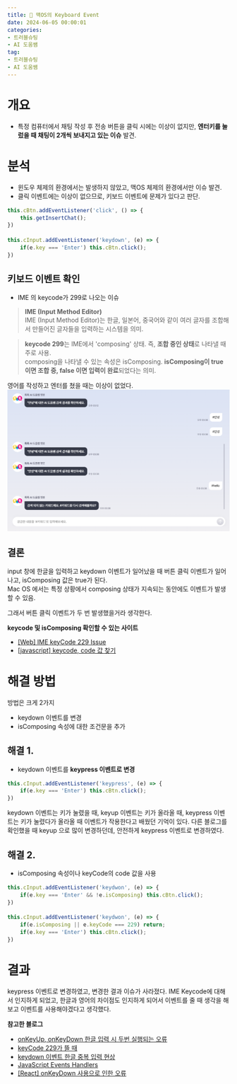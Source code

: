 ```yaml
---
title: 🍎 맥OS의 Keyboard Event
date: 2024-06-05 00:00:01
categories:
- 트러블슈팅
- AI 도움쌤
tag:
- 트러블슈팅
- AI 도움쌤
---
```


# 개요
- 특정 컴퓨터에서 채팅 작성 후 전송 버튼을 클릭 시에는 이상이 없지만, **엔터키를 눌렀을 때 채팅이 2개씩 보내지고 있는 이슈** 발견.

# 분석
- 윈도우 체제의 환경에서는 발생하지 않았고, 맥OS 체제의 환경에서만 이슈 발견.
- 클릭 이벤트에는 이상이 없으므로, 키보드 이벤트에 문제가 있다고 판단.

```javascript
this.cBtn.addEventListener('click', () => {
    this.getInsertChat();
})

this.cInput.addEventListener('keydown', (e) => {
    if(e.key === 'Enter') this.cBtn.click();
})
```

## 키보드 이벤트 확인
- IME 의 keycode가 299로 나오는 이슈

> **IME (Input Method Editor)**<br/>
IME (Input Method Editor)는 한글, 일본어, 중국어와 같이 여러 글자를 조합해서 만들어진 글자들을 입력하는 시스템을 의미.<br/>

> **keycode 299**는 IME에서 'composing' 상태. 즉, **조합 중인 상태**로 나타낼 때 주로 사용.<br/>
composing을 나타낼 수 있는 속성은 isComposing. **isComposing이 true 이면 조합 중, false 이면 입력이 완료**되었다는 의미.

영어를 작성하고 엔터를 쳤을 때는 이상이 없었다.
![](/assets/images/troubleshooting/aitea-chat-1.png)

## 결론
input 창에 한글을 입력하고 keydown 이벤트가 일어났을 때 버튼 클릭 이벤트가 일어나고, isComposing 값은 true가 된다.<br/>
Mac OS 에서는 특정 상황에서 composing 상태가 지속되는 동안에도 이벤트가 발생할 수 있음.

그래서 버튼 클릭 이벤트가 두 번 발생했을거라 생각한다.

**keycode 및 isComposing 확인할 수 있는 사이트**
- [[Web] IME keyCode 229 Issue](https://minjung-jeon.github.io/IME-keyCode-229-issue/)
- [[javascript] keycode, code 값 찾기](https://korearaogong.tistory.com/32)

# 해결 방법
방법은 크게 2가지
- keydown 이벤트를 변경
- isComposing 속성에 대한 조건문을 추가

## 해결 1.
- keydown 이벤트를 **keypress 이벤트로 변경**

```javascript
this.cInput.addEventListener('keypress', (e) => {
    if(e.key === 'Enter') this.cBtn.click();
})
```

keydown 이벤트는 키가 눌렸을 때, keyup 이벤트는 키가 올라올 때, keypress 이벤트는 키가 눌렸다가 올라올 때 이벤트가 작용한다고 배웠던 
기억이 있다. 다른 블로그를 확인했을 때 keyup 으로 많이 변경하던데, 안전하게 keypress 이벤트로 변경하였다. 

## 해결 2.
- isComposing 속성이나 keyCode의 code 값을 사용

```javascript
this.cInput.addEventListener('keydwon', (e) => {
    if(e.key === 'Enter' && !e.isComposing) this.cBtn.click();
})

this.cInput.addEventListener('keydwon', (e) => {
    if(e.isComposing || e.keyCode === 229) return;
    if(e.key === 'Enter') this.cBtn.click();
})
```

# 결과
keypress 이벤트로 변경하였고, 변경한 결과 이슈가 사라졌다. IME Keycode에 대해서 인지하게 되었고, 한글과 영어의 차이점도 
인지하게 되어서 이벤트를 줄 때 생각을 해보고 이벤트를 사용해야겠다고 생각했다.

**참고한 블로그**
- [onKeyUp, onKeyDown 한글 입력 시 두번 실행되는 오류](https://4sii.tistory.com/473)
- [keyCode 229가 뜰 때](https://circus7.tistory.com/6)
- [keydown 이벤트 한글 중복 입력 현상](https://kwangsunny.tistory.com/33)
- [JavaScript Events Handlers](https://levelup.gitconnected.com/javascript-events-handlers-keyboard-and-load-events-1b3e46a6b0c3)
- [[React] onKeyDown 사용으로 인한 오류](https://velog.io/@wjddma1202/React-onKeyDown-%EC%82%AC%EC%9A%A9%EC%9C%BC%EB%A1%9C-%EC%9D%B8%ED%95%9C-%EC%98%A4%EB%A5%98-a86wxxqj)